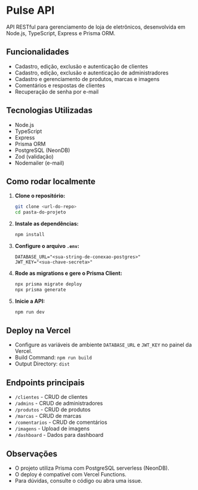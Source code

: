 # Pulse API

API RESTful para gerenciamento de loja de eletrônicos, desenvolvida em Node.js, TypeScript, Express e Prisma ORM.

## Funcionalidades
- Cadastro, edição, exclusão e autenticação de clientes
- Cadastro, edição, exclusão e autenticação de administradores
- Cadastro e gerenciamento de produtos, marcas e imagens
- Comentários e respostas de clientes
- Recuperação de senha por e-mail

## Tecnologias Utilizadas
- Node.js
- TypeScript
- Express
- Prisma ORM
- PostgreSQL (NeonDB)
- Zod (validação)
- Nodemailer (e-mail)

## Como rodar localmente

1. **Clone o repositório:**
   ```bash
   git clone <url-do-repo>
   cd pasta-do-projeto
   ```
2. **Instale as dependências:**
   ```bash
   npm install
   ```
3. **Configure o arquivo `.env`:**
   ```env
   DATABASE_URL="<sua-string-de-conexao-postgres>"
   JWT_KEY="<sua-chave-secreta>"
   ```
4. **Rode as migrations e gere o Prisma Client:**
   ```bash
   npx prisma migrate deploy
   npx prisma generate
   ```
5. **Inicie a API:**
   ```bash
   npm run dev
   ```

## Deploy na Vercel
- Configure as variáveis de ambiente `DATABASE_URL` e `JWT_KEY` no painel da Vercel.
- Build Command: `npm run build`
- Output Directory: `dist`

## Endpoints principais
- `/clientes` - CRUD de clientes
- `/admins` - CRUD de administradores
- `/produtos` - CRUD de produtos
- `/marcas` - CRUD de marcas
- `/comentarios` - CRUD de comentários
- `/imagens` - Upload de imagens
- `/dashboard` - Dados para dashboard

## Observações
- O projeto utiliza Prisma com PostgreSQL serverless (NeonDB).
- O deploy é compatível com Vercel Functions.
- Para dúvidas, consulte o código ou abra uma issue.
